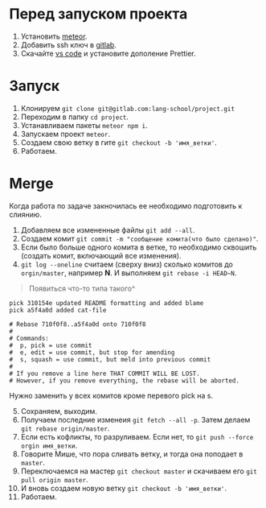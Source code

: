 # Перед запуском проекта

1. Установить [meteor](https://www.meteor.com/install).
0. Добавить ssh ключ в [gitlab](https://gitlab.com/profile/keys).
3. Скачайте [vs code](https://code.visualstudio.com/) и установите дополение Prettier.

# Запуск 

1. Клонируем `git clone git@gitlab.com:lang-school/project.git`
1. Переходим в папку `cd project`.
1. Устанавливаем пакеты `meteor npm i`.
1. Запускаем проект `meteor`.
5. Создаем свою ветку в гите `git checkout -b 'имя_ветки'`.
1. Работаем.

# Merge
Когда работа по задаче закночилась ее необходимо подготовить к слиянию.

1. Добавляем все измененные файлы `git add --all`.
2. Создаем комит `git commit -m "сообщение комита(что было сделано)"`.
3. Если было больше одного комита в ветке, то необходимо сквошить (создать комит, включающий все изменения).
1. `git log --oneline` считаем (сверху вниз) сколько комитов до `orgin/master`, например **N**. И выполняем `git rebase -i HEAD~N`.

> Появиться что-то типа такого^

```pick f7f3f6d changed my name a bit
pick 310154e updated README formatting and added blame
pick a5f4a0d added cat-file

# Rebase 710f0f8..a5f4a0d onto 710f0f8
#
# Commands:
#  p, pick = use commit
#  e, edit = use commit, but stop for amending
#  s, squash = use commit, but meld into previous commit
#
# If you remove a line here THAT COMMIT WILL BE LOST.
# However, if you remove everything, the rebase will be aborted.
```
Нужно заменить у всех комитов кроме перевого pick на s.

5. Сохраняем, выходим.
5. Получаем последние изменеия `git fetch --all -p`. Затем делаем `git rebase origin/master`.
6. Если есть кофликты, то разруливаем. Если нет, то `git push --force orgin имя_ветки`.
1. Говорите Мише, что пора сливать ветку, и тогда она поподает в `master`.
1. Переключаемся на мастер `git checkout master` и скачиваем его `git pull origin master`.
1. И вновь создаем новую ветку `git checkout -b 'имя_ветки'`.
1. Работаем.




